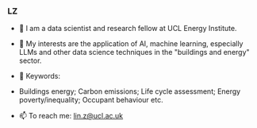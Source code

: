 ### LZ
- 🔭 I am a data scientist and research fellow at UCL Energy Institute. 
- 🌱 My interests are the application of AI, machine learning, especially LLMs and other data science techniques in the "buildings and energy" sector.
- 👯 Keywords:
- Buildings energy; Carbon emissions; Life cycle assessment; Energy poverty/inequality; Occupant behaviour etc.
  
- 📫 To reach me: lin.z@ucl.ac.uk 

<!--
**lin-zheng-uk/lin-zheng-uk** is a ✨ _special_ ✨ repository because its `README.md` (this file) appears on your GitHub profile.
--> 
